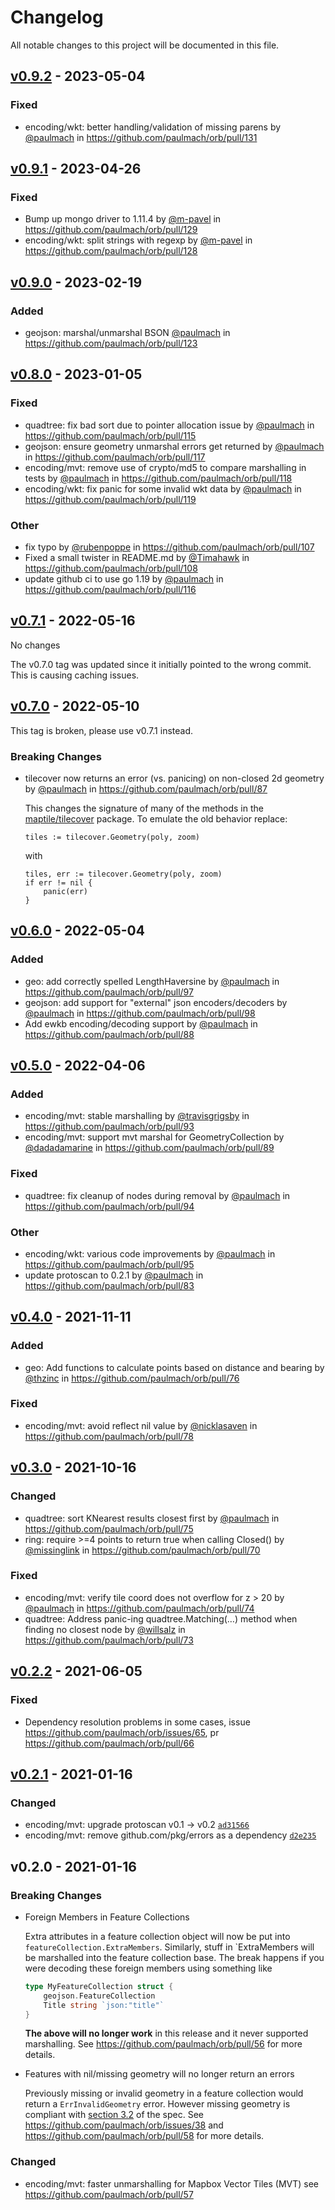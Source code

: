 # Changelog

All notable changes to this project will be documented in this file.

## [v0.9.2](https://github.com/paulmach/orb/compare/v0.9.1...v0.9.2) - 2023-05-04

### Fixed

-   encoding/wkt: better handling/validation of missing parens by [@paulmach](https://github.com/paulmach) in https://github.com/paulmach/orb/pull/131

## [v0.9.1](https://github.com/paulmach/orb/compare/v0.9.0...v0.9.1) - 2023-04-26

### Fixed

-   Bump up mongo driver to 1.11.4 by [@m-pavel](https://github.com/m-pavel) in https://github.com/paulmach/orb/pull/129
-   encoding/wkt: split strings with regexp by [@m-pavel](https://github.com/m-pavel) in https://github.com/paulmach/orb/pull/128

## [v0.9.0](https://github.com/paulmach/orb/compare/v0.8.0...v0.9.0) - 2023-02-19

### Added

-   geojson: marshal/unmarshal BSON [@paulmach](https://github.com/paulmach) in https://github.com/paulmach/orb/pull/123

## [v0.8.0](https://github.com/paulmach/orb/compare/v0.7.1...v0.8.0) - 2023-01-05

### Fixed

-   quadtree: fix bad sort due to pointer allocation issue by [@paulmach](https://github.com/paulmach) in https://github.com/paulmach/orb/pull/115
-   geojson: ensure geometry unmarshal errors get returned by [@paulmach](https://github.com/paulmach) in https://github.com/paulmach/orb/pull/117
-   encoding/mvt: remove use of crypto/md5 to compare marshalling in tests by [@paulmach](https://github.com/paulmach) in https://github.com/paulmach/orb/pull/118
-   encoding/wkt: fix panic for some invalid wkt data by [@paulmach](https://github.com/paulmach) in https://github.com/paulmach/orb/pull/119

### Other

-   fix typo by [@rubenpoppe](https://github.com/rubenpoppe) in https://github.com/paulmach/orb/pull/107
-   Fixed a small twister in README.md by [@Timahawk](https://github.com/Timahawk) in https://github.com/paulmach/orb/pull/108
-   update github ci to use go 1.19 by [@paulmach](https://github.com/paulmach) in https://github.com/paulmach/orb/pull/116

## [v0.7.1](https://github.com/paulmach/orb/compare/v0.7.0...v0.7.1) - 2022-05-16

No changes

The v0.7.0 tag was updated since it initially pointed to the wrong commit. This is causing caching issues.

## [v0.7.0](https://github.com/paulmach/orb/compare/v0.6.0...v0.7.0) - 2022-05-10

This tag is broken, please use v0.7.1 instead.

### Breaking Changes

-   tilecover now returns an error (vs. panicing) on non-closed 2d geometry by [@paulmach](https://github.com/paulmach) in https://github.com/paulmach/orb/pull/87

    This changes the signature of many of the methods in the [maptile/tilecover](https://github.com/paulmach/orb/tree/master/maptile/tilecover) package.
    To emulate the old behavior replace:

        tiles := tilecover.Geometry(poly, zoom)

    with

        tiles, err := tilecover.Geometry(poly, zoom)
        if err != nil {
        	panic(err)
        }

## [v0.6.0](https://github.com/paulmach/orb/compare/v0.5.0...v0.6.0) - 2022-05-04

### Added

-   geo: add correctly spelled LengthHaversine by [@paulmach](https://github.com/paulmach) in https://github.com/paulmach/orb/pull/97
-   geojson: add support for "external" json encoders/decoders by [@paulmach](https://github.com/paulmach) in https://github.com/paulmach/orb/pull/98
-   Add ewkb encoding/decoding support by [@paulmach](https://github.com/paulmach) in https://github.com/paulmach/orb/pull/88

## [v0.5.0](https://github.com/paulmach/orb/compare/v0.4.0...v0.5.0) - 2022-04-06

### Added

-   encoding/mvt: stable marshalling by [@travisgrigsby](https://github.com/travisgrigsby) in https://github.com/paulmach/orb/pull/93
-   encoding/mvt: support mvt marshal for GeometryCollection by [@dadadamarine](https://github.com/dadadamarine) in https://github.com/paulmach/orb/pull/89

### Fixed

-   quadtree: fix cleanup of nodes during removal by [@paulmach](https://github.com/paulmach) in https://github.com/paulmach/orb/pull/94

### Other

-   encoding/wkt: various code improvements by [@paulmach](https://github.com/paulmach) in https://github.com/paulmach/orb/pull/95
-   update protoscan to 0.2.1 by [@paulmach](https://github.com/paulmach) in https://github.com/paulmach/orb/pull/83

## [v0.4.0](https://github.com/paulmach/orb/compare/v0.3.0...v0.4.0) - 2021-11-11

### Added

-   geo: Add functions to calculate points based on distance and bearing by [@thzinc](https://github.com/thzinc) in https://github.com/paulmach/orb/pull/76

### Fixed

-   encoding/mvt: avoid reflect nil value by [@nicklasaven](https://github.com/nicklasaven) in https://github.com/paulmach/orb/pull/78

## [v0.3.0](https://github.com/paulmach/orb/compare/v0.2.2...v0.3.0) - 2021-10-16

### Changed

-   quadtree: sort KNearest results closest first by [@paulmach](https://github.com/paulmach) in https://github.com/paulmach/orb/pull/75
-   ring: require >=4 points to return true when calling Closed() by [@missinglink](https://github.com/missinglink) in https://github.com/paulmach/orb/pull/70

### Fixed

-   encoding/mvt: verify tile coord does not overflow for z > 20 by [@paulmach](https://github.com/paulmach) in https://github.com/paulmach/orb/pull/74
-   quadtree: Address panic-ing quadtree.Matching(…) method when finding no closest node by [@willsalz](https://github.com/willsalz) in https://github.com/paulmach/orb/pull/73

## [v0.2.2](https://github.com/paulmach/orb/compare/v0.2.1...v0.2.2) - 2021-06-05

### Fixed

-   Dependency resolution problems in some cases, issue https://github.com/paulmach/orb/issues/65, pr https://github.com/paulmach/orb/pull/66

## [v0.2.1](https://github.com/paulmach/orb/compare/v0.2.0...v0.2.1) - 2021-01-16

### Changed

-   encoding/mvt: upgrade protoscan v0.1 -> v0.2 [`ad31566`](https://github.com/paulmach/orb/commit/ad31566942027c1cd30dd341f35123fb54676599)
-   encoding/mvt: remove github.com/pkg/errors as a dependency [`d2e235`](https://github.com/paulmach/orb/commit/d2e23529a295a0d973cc787ad2742cb6ccbd5306)

## v0.2.0 - 2021-01-16

### Breaking Changes

-   Foreign Members in Feature Collections

    Extra attributes in a feature collection object will now be put into `featureCollection.ExtraMembers`.
    Similarly, stuff in `ExtraMembers will be marshalled into the feature collection base.
    The break happens if you were decoding these foreign members using something like

    ```go
    type MyFeatureCollection struct {
        geojson.FeatureCollection
        Title string `json:"title"`
    }
    ```

    **The above will no longer work** in this release and it never supported marshalling. See https://github.com/paulmach/orb/pull/56 for more details.

-   Features with nil/missing geometry will no longer return an errors

    Previously missing or invalid geometry in a feature collection would return a `ErrInvalidGeometry` error.
    However missing geometry is compliant with [section 3.2](https://tools.ietf.org/html/rfc7946#section-3.2) of the spec.
    See https://github.com/paulmach/orb/issues/38 and https://github.com/paulmach/orb/pull/58 for more details.

### Changed

-   encoding/mvt: faster unmarshalling for Mapbox Vector Tiles (MVT) see https://github.com/paulmach/orb/pull/57
